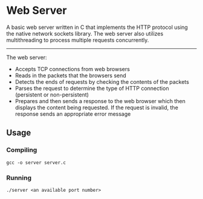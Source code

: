# Web Server
A basic web server written in C that implements the HTTP protocol using the native network sockets library.
The web server also utilizes multithreading to process multiple requests concurrently.

***

The web server:
- Accepts TCP connections from web browsers
- Reads in the packets that the browsers send
- Detects the ends of requests by checking the contents of the packets
- Parses the request to determine the type of HTTP connection (persistent or non-persistent)
- Prepares and then sends a response to the web browser which then displays the content being requested. If the request is invalid, the response sends
  an appropriate error message

## Usage
### Compiling
`gcc -o server server.c`

### Running
`./server <an available port number>`